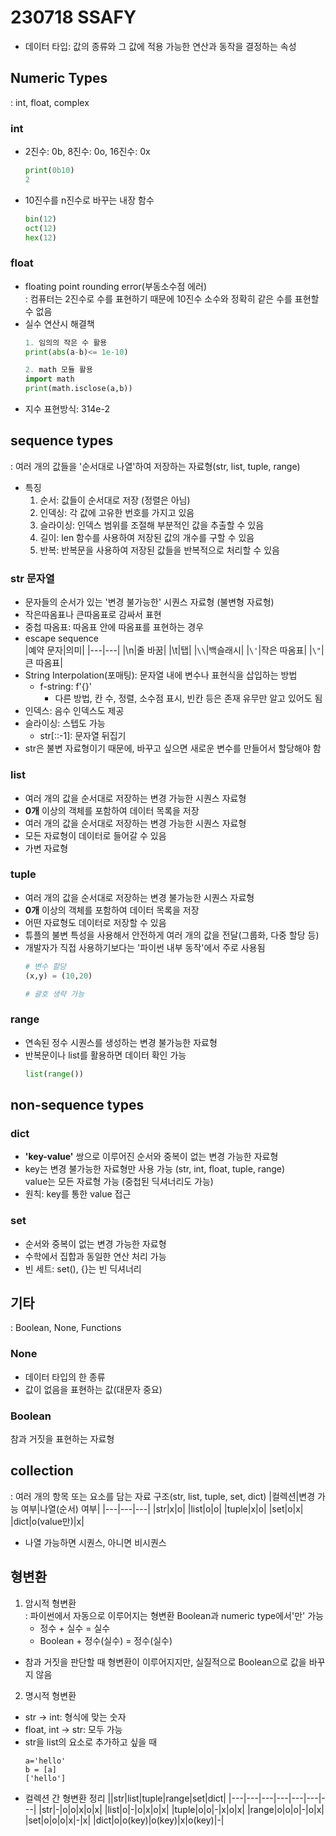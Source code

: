 # 230718 SSAFY
* 데이터 타입: 값의 종류와 그 값에 적용 가능한 연산과 동작을 결정하는 속성
## Numeric Types
: int, float, complex
### int
* 2진수: 0b, 8진수: 0o, 16진수: 0x
    ```python
    print(0b10)
    2
    ```
* 10진수를 n진수로 바꾸는 내장 함수
    ```python
    bin(12)
    oct(12)
    hex(12)
    ```
### float<br>
* floating point rounding error(부동소수점 에러)<br>
: 컴퓨터는 2진수로 수를 표현하기 때문에 10진수 소수와 정확히 같은 수를 표현할 수 없음
* 실수 연산시 해결책
    ```python
    1. 임의의 작은 수 활용
    print(abs(a-b)<= 1e-10)

    2. math 모듈 활용
    import math
    print(math.isclose(a,b))
    ```
* 지수 표현방식: 314e-2
## sequence types
: 여러 개의 값들을 '순서대로 나열'하여 저장하는 자료형(str, list, tuple, range)
* 특징
    1. 순서: 값들이 순서대로 저장 (정렬은 아님)
    2. 인덱싱: 각 값에 고유한 번호를 가지고 있음
    3. 슬라이싱: 인덱스 범위를 조절해 부분적인 값을 추출할 수 있음
    4. 길이: len 함수를 사용하여 저장된 값의 개수를 구할 수 있음
    5. 반복: 반복문을 사용하여 저장된 값들을 반복적으로 처리할 수 있음
### str 문자열
* 문자들의 순서가 있는 '변경 불가능한' 시퀀스 자료형 (불변형 자료형)
* 작은따옴표나 큰따옴표로 감싸서 표현
* 중첩 따옴표: 따옴표 안에 따옴표를 표현하는 경우
* escape sequence<br>
    |예약 문자|의미|
    |---|---|
    |\n|줄 바꿈|
    |\t|탭|
    |`\\`|백슬래시|
    |`\'`|작은 따옴표|
    |`\"`|큰 따옴표|
* String Interpolation(포매팅): 문자열 내에 변수나 표현식을 삽입하는 방법
    * f-string: f'{}'
        * 다른 방법, 칸 수, 정렬, 소수점 표시, 빈칸 등은 존재 유무만 알고 있어도 됨
* 인덱스: 음수 인덱스도 제공
* 슬라이싱: 스텝도 가능
    * str[::-1]: 문자열 뒤집기
* str은 불변 자료형이기 때문에, 바꾸고 싶으면 새로운 변수를 만들어서 할당해야 함
### list
* 여러 개의 값을 순서대로 저장하는 변경 가능한 시퀀스 자료형
* **0개** 이상의 객체를 포함하여 데이터 목록을 저장
* 여러 개의 값을 순서대로 저장하는 변경 가능한 시퀀스 자료형
* 모든 자료형이 데이터로 들어갈 수 있음
* 가변 자료형
### tuple 
* 여러 개의 값을 순서대로 저장하는 변경 불가능한 시퀀스 자료형
* **0개** 이상의 객체를 포함하여 데이터 목록을 저장
* 어떤 자료형도 데이터로 저장할 수 있음
* 튜플의 불변 특성을 사용해서 안전하게 여러 개의 값을 전달(그룹화, 다중 할당 등)
* 개발자가 직접 사용하기보다는 '파이썬 내부 동작'에서 주로 사용됨
    ```python
    # 변수 할당
    (x,y) = (10,20)

    # 괄호 생략 가능
    ```
### range
* 연속된 정수 시퀀스를 생성하는 변경 불가능한 자료형
* 반복문이나 list를 활용하면 데이터 확인 가능
    ```python
    list(range())
    ```
## non-sequence types
### dict
* **'key-value'** 쌍으로 이루어진 순서와 중복이 없는 변경 가능한 자료형
* key는 변경 불가능한 자료형만 사용 가능 (str, int, float, tuple, range)<br>
value는 모든 자료형 가능 (중첩된 딕셔너리도 가능)
* 원칙: key를 통한 value 접근
### set
* 순서와 중복이 없는 변경 가능한 자료형
* 수학에서 집합과 동일한 연산 처리 가능
* 빈 세트: set(), {}는 빈 딕셔너리
## 기타
: Boolean, None, Functions
### None
* 데이터 타입의 한 종류
* 값이 없음을 표현하는 값(대문자 중요)
### Boolean
참과 거짓을 표현하는 자료형
## collection
: 여러 개의 항목 또는 요소를 담는 자료 구조(str, list, tuple, set, dict)
|컬렉션|변경 가능 여부|나열(순서) 여부|
|---|---|---|
|str|x|o|
|list|o|o|
|tuple|x|o|
|set|o|x|
|dict|o(value만)|x|
* 나열 가능하면 시퀀스, 아니면 비시퀀스
## 형변환
1. 암시적 형변환<br>
: 파이썬에서 자동으로 이루어지는 형변환
Boolean과 numeric type에서'만' 가능
    * 정수 + 실수 = 실수
    * Boolean + 정수(실수) = 정수(실수)
* 참과 거짓을 판단할 때 형변환이 이루어지지만, 실질적으로 Boolean으로 값을 바꾸지 않음
2. 명시적 형변환
* str -> int: 형식에 맞는 숫자
* float, int -> str: 모두 가능
* str을 list의 요소로 추가하고 싶을 때
    ```pyton
    a='hello'
    b = [a]
    ['hello']
    ```
* 컬렉션 간 형변환 정리
    ||str|list|tuple|range|set|dict|
    |---|---|---|---|---|---|---|
    |str|-|o|o|x|o|x|
    |list|o|-|o|x|o|x|
    |tuple|o|o|-|x|o|x|
    |range|o|o|o|-|o|x|
    |set|o|o|o|x|-|x|
    |dict|o|o(key)|o(key)|x|o(key)|-|